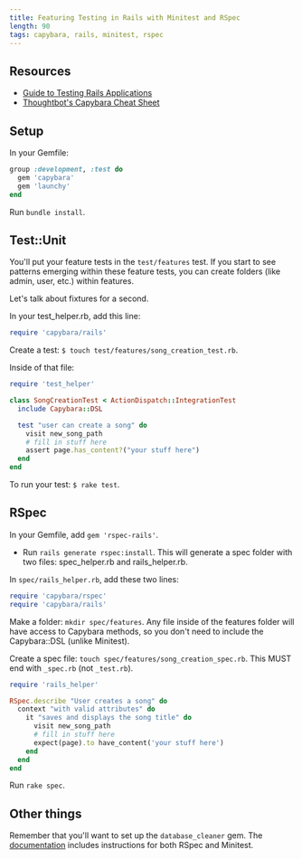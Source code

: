 ```yaml
---
title: Featuring Testing in Rails with Minitest and RSpec
length: 90
tags: capybara, rails, minitest, rspec
---
```


## Resources

* [Guide to Testing Rails Applications](http://guides.rubyonrails.org/testing.html)
* [Thoughtbot's Capybara Cheat Sheet](https://learn.thoughtbot.com/test-driven-rails-resources/capybara.pdf)

## Setup

In your Gemfile:

```ruby
group :development, :test do
  gem 'capybara'
  gem 'launchy'
end
```

Run `bundle install`.

## Test::Unit

You'll put your feature tests in the `test/features` test. If you start to see patterns emerging within these feature tests, you can create folders (like admin, user, etc.) within features.

Let's talk about fixtures for a second. 

In your test_helper.rb, add this line:

```ruby
require 'capybara/rails'
```

Create a test: `$ touch test/features/song_creation_test.rb`.

Inside of that file:

```ruby
require 'test_helper'

class SongCreationTest < ActionDispatch::IntegrationTest
  include Capybara::DSL

  test "user can create a song" do
    visit new_song_path
    # fill in stuff here
    assert page.has_content?("your stuff here")
  end
end
```

To run your test: `$ rake test`. 

## RSpec

In your Gemfile, add `gem 'rspec-rails'`. 

* Run `rails generate rspec:install`. This will generate a spec folder with two files: spec_helper.rb and rails_helper.rb. 

In `spec/rails_helper.rb`, add these two lines:

```ruby
require 'capybara/rspec'
require 'capybara/rails'
```

Make a folder: `mkdir spec/features`. Any file inside of the features folder will have access to Capybara methods, so you don't need to include the Capybara::DSL (unlike Minitest).

Create a spec file: `touch spec/features/song_creation_spec.rb`. This MUST end with `_spec.rb` (not `_test.rb`).

```ruby
require 'rails_helper'

RSpec.describe "User creates a song" do
  context "with valid attributes" do
    it "saves and displays the song title" do
      visit new_song_path
      # fill in stuff here
      expect(page).to have_content('your stuff here')
    end
  end
end
```

Run `rake spec`. 

## Other things

Remember that you'll want to set up the `database_cleaner` gem. The [documentation](https://github.com/DatabaseCleaner/database_cleaner) includes instructions for both RSpec and Minitest. 
